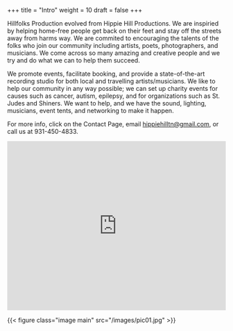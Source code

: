 +++
title = "Intro"
weight = 10
draft = false
+++

Hillfolks Production evolved from Hippie Hill Productions.  We are inspiried by helping home-free people get back on their feet
and stay off the streets away from harms way.  We are commited to encouraging the
talents of the folks who join our community including artists, poets, photographers,
and musicians.  We come across so many amazing and creative people and we try and
do what we can to help them succeed.

We promote events, facilitate booking, and provide a state-of-the-art recording
studio for both local and travelling artists/musicians.  We like to help our
community in any way possible; we can set up charity events for causes such as
cancer, autism, epilepsy, and for organizations such as St. Judes and Shiners. 
We want to help, and we have the sound, lighting, musicians, event tents, and
networking to make it happen.

For more info, click on the Contact Page, email <hippiehilltn@gmail.com>, or call
us at 931-450-4833.

<iframe width="100%" height="390px" src="https://www.youtube.com/embed/9ykQeaTUCwM" frameborder="0" allow="autoplay; encrypted-media" allowfullscreen></iframe>

{{< figure class="image main" src="/images/pic01.jpg" >}}

